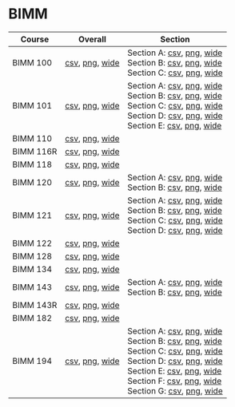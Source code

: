 # BIMM

| Course | Overall | Section |
| ------ | ------- | ------- |
| BIMM 100 | [csv](https://github.com/UCSD-Historical-Enrollment-Data/2024Fall/blob/main/overall/BIMM%20100.csv), [png](https://raw.githubusercontent.com/UCSD-Historical-Enrollment-Data/2024Fall/main/plot_overall/BIMM%20100.png), [wide](https://raw.githubusercontent.com/UCSD-Historical-Enrollment-Data/2024Fall/main/plot_overall_wide/BIMM%20100.png) | Section A: [csv](https://github.com/UCSD-Historical-Enrollment-Data/2024Fall/blob/main/section/BIMM%20100_A.csv), [png](https://raw.githubusercontent.com/UCSD-Historical-Enrollment-Data/2024Fall/main/plot_section/BIMM%20100_A.png), [wide](https://raw.githubusercontent.com/UCSD-Historical-Enrollment-Data/2024Fall/main/plot_section_wide/BIMM%20100_A.png)<br>Section B: [csv](https://github.com/UCSD-Historical-Enrollment-Data/2024Fall/blob/main/section/BIMM%20100_B.csv), [png](https://raw.githubusercontent.com/UCSD-Historical-Enrollment-Data/2024Fall/main/plot_section/BIMM%20100_B.png), [wide](https://raw.githubusercontent.com/UCSD-Historical-Enrollment-Data/2024Fall/main/plot_section_wide/BIMM%20100_B.png)<br>Section C: [csv](https://github.com/UCSD-Historical-Enrollment-Data/2024Fall/blob/main/section/BIMM%20100_C.csv), [png](https://raw.githubusercontent.com/UCSD-Historical-Enrollment-Data/2024Fall/main/plot_section/BIMM%20100_C.png), [wide](https://raw.githubusercontent.com/UCSD-Historical-Enrollment-Data/2024Fall/main/plot_section_wide/BIMM%20100_C.png) |
| BIMM 101 | [csv](https://github.com/UCSD-Historical-Enrollment-Data/2024Fall/blob/main/overall/BIMM%20101.csv), [png](https://raw.githubusercontent.com/UCSD-Historical-Enrollment-Data/2024Fall/main/plot_overall/BIMM%20101.png), [wide](https://raw.githubusercontent.com/UCSD-Historical-Enrollment-Data/2024Fall/main/plot_overall_wide/BIMM%20101.png) | Section A: [csv](https://github.com/UCSD-Historical-Enrollment-Data/2024Fall/blob/main/section/BIMM%20101_A.csv), [png](https://raw.githubusercontent.com/UCSD-Historical-Enrollment-Data/2024Fall/main/plot_section/BIMM%20101_A.png), [wide](https://raw.githubusercontent.com/UCSD-Historical-Enrollment-Data/2024Fall/main/plot_section_wide/BIMM%20101_A.png)<br>Section B: [csv](https://github.com/UCSD-Historical-Enrollment-Data/2024Fall/blob/main/section/BIMM%20101_B.csv), [png](https://raw.githubusercontent.com/UCSD-Historical-Enrollment-Data/2024Fall/main/plot_section/BIMM%20101_B.png), [wide](https://raw.githubusercontent.com/UCSD-Historical-Enrollment-Data/2024Fall/main/plot_section_wide/BIMM%20101_B.png)<br>Section C: [csv](https://github.com/UCSD-Historical-Enrollment-Data/2024Fall/blob/main/section/BIMM%20101_C.csv), [png](https://raw.githubusercontent.com/UCSD-Historical-Enrollment-Data/2024Fall/main/plot_section/BIMM%20101_C.png), [wide](https://raw.githubusercontent.com/UCSD-Historical-Enrollment-Data/2024Fall/main/plot_section_wide/BIMM%20101_C.png)<br>Section D: [csv](https://github.com/UCSD-Historical-Enrollment-Data/2024Fall/blob/main/section/BIMM%20101_D.csv), [png](https://raw.githubusercontent.com/UCSD-Historical-Enrollment-Data/2024Fall/main/plot_section/BIMM%20101_D.png), [wide](https://raw.githubusercontent.com/UCSD-Historical-Enrollment-Data/2024Fall/main/plot_section_wide/BIMM%20101_D.png)<br>Section E: [csv](https://github.com/UCSD-Historical-Enrollment-Data/2024Fall/blob/main/section/BIMM%20101_E.csv), [png](https://raw.githubusercontent.com/UCSD-Historical-Enrollment-Data/2024Fall/main/plot_section/BIMM%20101_E.png), [wide](https://raw.githubusercontent.com/UCSD-Historical-Enrollment-Data/2024Fall/main/plot_section_wide/BIMM%20101_E.png) |
| BIMM 110 | [csv](https://github.com/UCSD-Historical-Enrollment-Data/2024Fall/blob/main/overall/BIMM%20110.csv), [png](https://raw.githubusercontent.com/UCSD-Historical-Enrollment-Data/2024Fall/main/plot_overall/BIMM%20110.png), [wide](https://raw.githubusercontent.com/UCSD-Historical-Enrollment-Data/2024Fall/main/plot_overall_wide/BIMM%20110.png) |  |
| BIMM 116R | [csv](https://github.com/UCSD-Historical-Enrollment-Data/2024Fall/blob/main/overall/BIMM%20116R.csv), [png](https://raw.githubusercontent.com/UCSD-Historical-Enrollment-Data/2024Fall/main/plot_overall/BIMM%20116R.png), [wide](https://raw.githubusercontent.com/UCSD-Historical-Enrollment-Data/2024Fall/main/plot_overall_wide/BIMM%20116R.png) |  |
| BIMM 118 | [csv](https://github.com/UCSD-Historical-Enrollment-Data/2024Fall/blob/main/overall/BIMM%20118.csv), [png](https://raw.githubusercontent.com/UCSD-Historical-Enrollment-Data/2024Fall/main/plot_overall/BIMM%20118.png), [wide](https://raw.githubusercontent.com/UCSD-Historical-Enrollment-Data/2024Fall/main/plot_overall_wide/BIMM%20118.png) |  |
| BIMM 120 | [csv](https://github.com/UCSD-Historical-Enrollment-Data/2024Fall/blob/main/overall/BIMM%20120.csv), [png](https://raw.githubusercontent.com/UCSD-Historical-Enrollment-Data/2024Fall/main/plot_overall/BIMM%20120.png), [wide](https://raw.githubusercontent.com/UCSD-Historical-Enrollment-Data/2024Fall/main/plot_overall_wide/BIMM%20120.png) | Section A: [csv](https://github.com/UCSD-Historical-Enrollment-Data/2024Fall/blob/main/section/BIMM%20120_A.csv), [png](https://raw.githubusercontent.com/UCSD-Historical-Enrollment-Data/2024Fall/main/plot_section/BIMM%20120_A.png), [wide](https://raw.githubusercontent.com/UCSD-Historical-Enrollment-Data/2024Fall/main/plot_section_wide/BIMM%20120_A.png)<br>Section B: [csv](https://github.com/UCSD-Historical-Enrollment-Data/2024Fall/blob/main/section/BIMM%20120_B.csv), [png](https://raw.githubusercontent.com/UCSD-Historical-Enrollment-Data/2024Fall/main/plot_section/BIMM%20120_B.png), [wide](https://raw.githubusercontent.com/UCSD-Historical-Enrollment-Data/2024Fall/main/plot_section_wide/BIMM%20120_B.png) |
| BIMM 121 | [csv](https://github.com/UCSD-Historical-Enrollment-Data/2024Fall/blob/main/overall/BIMM%20121.csv), [png](https://raw.githubusercontent.com/UCSD-Historical-Enrollment-Data/2024Fall/main/plot_overall/BIMM%20121.png), [wide](https://raw.githubusercontent.com/UCSD-Historical-Enrollment-Data/2024Fall/main/plot_overall_wide/BIMM%20121.png) | Section A: [csv](https://github.com/UCSD-Historical-Enrollment-Data/2024Fall/blob/main/section/BIMM%20121_A.csv), [png](https://raw.githubusercontent.com/UCSD-Historical-Enrollment-Data/2024Fall/main/plot_section/BIMM%20121_A.png), [wide](https://raw.githubusercontent.com/UCSD-Historical-Enrollment-Data/2024Fall/main/plot_section_wide/BIMM%20121_A.png)<br>Section B: [csv](https://github.com/UCSD-Historical-Enrollment-Data/2024Fall/blob/main/section/BIMM%20121_B.csv), [png](https://raw.githubusercontent.com/UCSD-Historical-Enrollment-Data/2024Fall/main/plot_section/BIMM%20121_B.png), [wide](https://raw.githubusercontent.com/UCSD-Historical-Enrollment-Data/2024Fall/main/plot_section_wide/BIMM%20121_B.png)<br>Section C: [csv](https://github.com/UCSD-Historical-Enrollment-Data/2024Fall/blob/main/section/BIMM%20121_C.csv), [png](https://raw.githubusercontent.com/UCSD-Historical-Enrollment-Data/2024Fall/main/plot_section/BIMM%20121_C.png), [wide](https://raw.githubusercontent.com/UCSD-Historical-Enrollment-Data/2024Fall/main/plot_section_wide/BIMM%20121_C.png)<br>Section D: [csv](https://github.com/UCSD-Historical-Enrollment-Data/2024Fall/blob/main/section/BIMM%20121_D.csv), [png](https://raw.githubusercontent.com/UCSD-Historical-Enrollment-Data/2024Fall/main/plot_section/BIMM%20121_D.png), [wide](https://raw.githubusercontent.com/UCSD-Historical-Enrollment-Data/2024Fall/main/plot_section_wide/BIMM%20121_D.png) |
| BIMM 122 | [csv](https://github.com/UCSD-Historical-Enrollment-Data/2024Fall/blob/main/overall/BIMM%20122.csv), [png](https://raw.githubusercontent.com/UCSD-Historical-Enrollment-Data/2024Fall/main/plot_overall/BIMM%20122.png), [wide](https://raw.githubusercontent.com/UCSD-Historical-Enrollment-Data/2024Fall/main/plot_overall_wide/BIMM%20122.png) |  |
| BIMM 128 | [csv](https://github.com/UCSD-Historical-Enrollment-Data/2024Fall/blob/main/overall/BIMM%20128.csv), [png](https://raw.githubusercontent.com/UCSD-Historical-Enrollment-Data/2024Fall/main/plot_overall/BIMM%20128.png), [wide](https://raw.githubusercontent.com/UCSD-Historical-Enrollment-Data/2024Fall/main/plot_overall_wide/BIMM%20128.png) |  |
| BIMM 134 | [csv](https://github.com/UCSD-Historical-Enrollment-Data/2024Fall/blob/main/overall/BIMM%20134.csv), [png](https://raw.githubusercontent.com/UCSD-Historical-Enrollment-Data/2024Fall/main/plot_overall/BIMM%20134.png), [wide](https://raw.githubusercontent.com/UCSD-Historical-Enrollment-Data/2024Fall/main/plot_overall_wide/BIMM%20134.png) |  |
| BIMM 143 | [csv](https://github.com/UCSD-Historical-Enrollment-Data/2024Fall/blob/main/overall/BIMM%20143.csv), [png](https://raw.githubusercontent.com/UCSD-Historical-Enrollment-Data/2024Fall/main/plot_overall/BIMM%20143.png), [wide](https://raw.githubusercontent.com/UCSD-Historical-Enrollment-Data/2024Fall/main/plot_overall_wide/BIMM%20143.png) | Section A: [csv](https://github.com/UCSD-Historical-Enrollment-Data/2024Fall/blob/main/section/BIMM%20143_A.csv), [png](https://raw.githubusercontent.com/UCSD-Historical-Enrollment-Data/2024Fall/main/plot_section/BIMM%20143_A.png), [wide](https://raw.githubusercontent.com/UCSD-Historical-Enrollment-Data/2024Fall/main/plot_section_wide/BIMM%20143_A.png)<br>Section B: [csv](https://github.com/UCSD-Historical-Enrollment-Data/2024Fall/blob/main/section/BIMM%20143_B.csv), [png](https://raw.githubusercontent.com/UCSD-Historical-Enrollment-Data/2024Fall/main/plot_section/BIMM%20143_B.png), [wide](https://raw.githubusercontent.com/UCSD-Historical-Enrollment-Data/2024Fall/main/plot_section_wide/BIMM%20143_B.png) |
| BIMM 143R | [csv](https://github.com/UCSD-Historical-Enrollment-Data/2024Fall/blob/main/overall/BIMM%20143R.csv), [png](https://raw.githubusercontent.com/UCSD-Historical-Enrollment-Data/2024Fall/main/plot_overall/BIMM%20143R.png), [wide](https://raw.githubusercontent.com/UCSD-Historical-Enrollment-Data/2024Fall/main/plot_overall_wide/BIMM%20143R.png) |  |
| BIMM 182 | [csv](https://github.com/UCSD-Historical-Enrollment-Data/2024Fall/blob/main/overall/BIMM%20182.csv), [png](https://raw.githubusercontent.com/UCSD-Historical-Enrollment-Data/2024Fall/main/plot_overall/BIMM%20182.png), [wide](https://raw.githubusercontent.com/UCSD-Historical-Enrollment-Data/2024Fall/main/plot_overall_wide/BIMM%20182.png) |  |
| BIMM 194 | [csv](https://github.com/UCSD-Historical-Enrollment-Data/2024Fall/blob/main/overall/BIMM%20194.csv), [png](https://raw.githubusercontent.com/UCSD-Historical-Enrollment-Data/2024Fall/main/plot_overall/BIMM%20194.png), [wide](https://raw.githubusercontent.com/UCSD-Historical-Enrollment-Data/2024Fall/main/plot_overall_wide/BIMM%20194.png) | Section A: [csv](https://github.com/UCSD-Historical-Enrollment-Data/2024Fall/blob/main/section/BIMM%20194_A.csv), [png](https://raw.githubusercontent.com/UCSD-Historical-Enrollment-Data/2024Fall/main/plot_section/BIMM%20194_A.png), [wide](https://raw.githubusercontent.com/UCSD-Historical-Enrollment-Data/2024Fall/main/plot_section_wide/BIMM%20194_A.png)<br>Section B: [csv](https://github.com/UCSD-Historical-Enrollment-Data/2024Fall/blob/main/section/BIMM%20194_B.csv), [png](https://raw.githubusercontent.com/UCSD-Historical-Enrollment-Data/2024Fall/main/plot_section/BIMM%20194_B.png), [wide](https://raw.githubusercontent.com/UCSD-Historical-Enrollment-Data/2024Fall/main/plot_section_wide/BIMM%20194_B.png)<br>Section C: [csv](https://github.com/UCSD-Historical-Enrollment-Data/2024Fall/blob/main/section/BIMM%20194_C.csv), [png](https://raw.githubusercontent.com/UCSD-Historical-Enrollment-Data/2024Fall/main/plot_section/BIMM%20194_C.png), [wide](https://raw.githubusercontent.com/UCSD-Historical-Enrollment-Data/2024Fall/main/plot_section_wide/BIMM%20194_C.png)<br>Section D: [csv](https://github.com/UCSD-Historical-Enrollment-Data/2024Fall/blob/main/section/BIMM%20194_D.csv), [png](https://raw.githubusercontent.com/UCSD-Historical-Enrollment-Data/2024Fall/main/plot_section/BIMM%20194_D.png), [wide](https://raw.githubusercontent.com/UCSD-Historical-Enrollment-Data/2024Fall/main/plot_section_wide/BIMM%20194_D.png)<br>Section E: [csv](https://github.com/UCSD-Historical-Enrollment-Data/2024Fall/blob/main/section/BIMM%20194_E.csv), [png](https://raw.githubusercontent.com/UCSD-Historical-Enrollment-Data/2024Fall/main/plot_section/BIMM%20194_E.png), [wide](https://raw.githubusercontent.com/UCSD-Historical-Enrollment-Data/2024Fall/main/plot_section_wide/BIMM%20194_E.png)<br>Section F: [csv](https://github.com/UCSD-Historical-Enrollment-Data/2024Fall/blob/main/section/BIMM%20194_F.csv), [png](https://raw.githubusercontent.com/UCSD-Historical-Enrollment-Data/2024Fall/main/plot_section/BIMM%20194_F.png), [wide](https://raw.githubusercontent.com/UCSD-Historical-Enrollment-Data/2024Fall/main/plot_section_wide/BIMM%20194_F.png)<br>Section G: [csv](https://github.com/UCSD-Historical-Enrollment-Data/2024Fall/blob/main/section/BIMM%20194_G.csv), [png](https://raw.githubusercontent.com/UCSD-Historical-Enrollment-Data/2024Fall/main/plot_section/BIMM%20194_G.png), [wide](https://raw.githubusercontent.com/UCSD-Historical-Enrollment-Data/2024Fall/main/plot_section_wide/BIMM%20194_G.png) |
